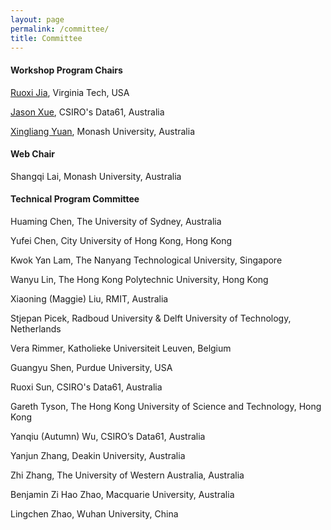 ```yaml
---
layout: page
permalink: /committee/
title: Committee
---
```


#### **Workshop Program Chairs**

[Ruoxi Jia](https://ruoxijia.info), Virginia Tech, USA

[Jason Xue](https://people.csiro.au/X/J/Jason-Xue), CSIRO's Data61, Australia

[Xingliang Yuan](https://xyuancs.github.io), Monash University, Australia

#### **Web Chair**

Shangqi Lai, Monash University, Australia

#### **Technical Program Committee**

Huaming Chen, The University of Sydney, Australia

Yufei Chen, City University of Hong Kong, Hong Kong

Kwok Yan Lam, The Nanyang Technological University, Singapore

Wanyu Lin, The Hong Kong Polytechnic University, Hong Kong

Xiaoning (Maggie) Liu, RMIT, Australia

Stjepan Picek, Radboud University & Delft University of Technology, Netherlands

Vera Rimmer, Katholieke Universiteit Leuven, Belgium

Guangyu Shen, Purdue University, USA

Ruoxi Sun, CSIRO's Data61, Australia

Gareth Tyson, The Hong Kong University of Science and Technology, Hong Kong

Yanqiu (Autumn) Wu,  CSIRO’s Data61, Australia

Yanjun Zhang, Deakin University, Australia

Zhi Zhang, The University of Western Australia, Australia

Benjamin Zi Hao Zhao, Macquarie University, Australia

Lingchen Zhao, Wuhan University, China








